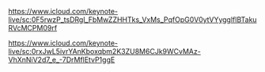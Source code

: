 https://www.icloud.com/keynote-live/sc:0F5rwzP_tsDRgl_FbMwZZHHTks_VxMs_PqfOpG0V0ytVYygglflBTakuRVcMCPM09rf


https://www.icloud.com/keynote-live/sc:0rxJwL5ivrYAnKboxqbm2K3ZU8M6CJk9WCvMAz-VhXnNiV2d7_e_-7DrMflEtvP1ggE
